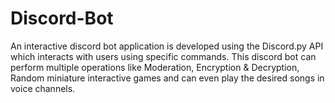 # Discord-Bot
An interactive discord bot application is developed using the Discord.py API which interacts with users using specific commands. This discord bot can perform multiple operations like Moderation, Encryption &amp; Decryption, Random miniature interactive games and can even play the desired songs in voice channels.
